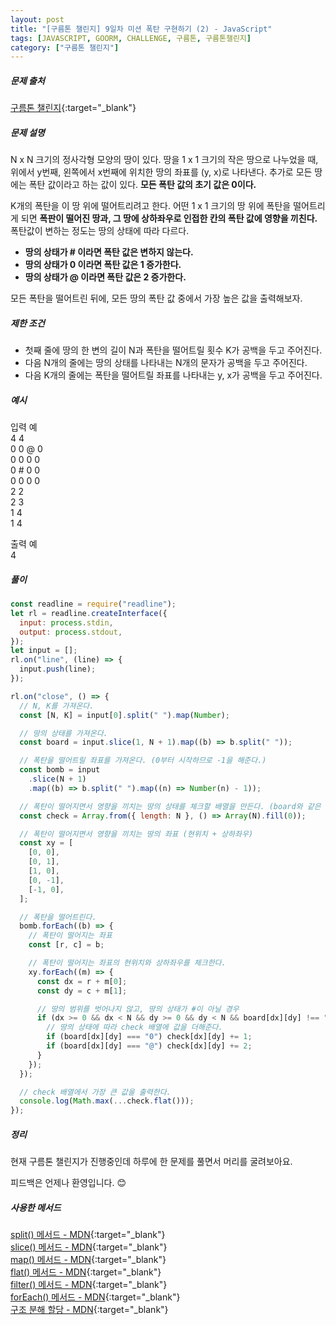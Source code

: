 ```yaml
---
layout: post
title: "[구름톤 챌린지] 9일차 미션 폭탄 구현하기 (2) - JavaScript"
tags: [JAVASCRIPT, GOORM, CHALLENGE, 구름톤, 구름톤챌린지]
category: ["구름톤 챌린지"]
---
```


##### 문제 출처

[구름톤 챌린지](https://level.goorm.io/l/challenge/goormthon-challenge?utm_source=inhouse_level&utm_medium=banner_main&utm_content=open){:target="\_blank"}

##### 문제 설명

N x N 크기의 정사각형 모양의 땅이 있다. 땅을 1 x 1 크기의 작은 땅으로 나누었을 때, 위에서 y번째, 왼쪽에서 x번째에 위치한 땅의 좌표를 (y, x)로 나타낸다. 추가로 모든 땅에는 폭탄 값이라고 하는 값이 있다. **모든 폭탄 값의 초기 값은 0이다.**

K개의 폭탄을 이 땅 위에 떨어트리려고 한다. 어떤 1 x 1 크기의 땅 위에 폭탄을 떨어트리게 되면 **폭판이 떨어진 땅과, 그 땅에 상하좌우로 인접한 칸의 폭탄 값에 영향을 끼친다.** 폭탄값이 변하는 정도는 땅의 상태에 따라 다르다.

- **땅의 상태가 # 이라면 폭탄 값은 변하지 않는다.**
- **땅의 상태가 0 이라면 폭탄 값은 1 증가한다.**
- **땅의 상태가 @ 이라면 폭탄 값은 2 증가한다.**

모든 폭탄을 떨어트린 뒤에, 모든 땅의 폭탄 값 중에서 가장 높은 값을 출력해보자.

##### 제한 조건

- 첫째 줄에 땅의 한 변의 길이 N과 폭탄을 떨어트릴 횟수 K가 공백을 두고 주어진다.
- 다음 N개의 줄에는 땅의 상태를 나타내는 N개의 문자가 공백을 두고 주어진다.
- 다음 K개의 줄에는 폭탄을 떨어트릴 좌표를 나타내는 y, x가 공백을 두고 주어진다.

##### 예시

입력 예 <br />
4 4 <br />
0 0 @ 0 <br />
0 0 0 0 <br />
0 # 0 0 <br />
0 0 0 0 <br />
2 2 <br />
2 3 <br />
1 4 <br />
1 4 <br />

출력 예 <br />
4

##### 풀이

```javascript
const readline = require("readline");
let rl = readline.createInterface({
  input: process.stdin,
  output: process.stdout,
});
let input = [];
rl.on("line", (line) => {
  input.push(line);
});

rl.on("close", () => {
  // N, K를 가져온다.
  const [N, K] = input[0].split(" ").map(Number);

  // 땅의 상태를 가져온다.
  const board = input.slice(1, N + 1).map((b) => b.split(" "));

  // 폭탄을 떨어트릴 좌표를 가져온다. (0부터 시작하므로 -1을 해준다.)
  const bomb = input
    .slice(N + 1)
    .map((b) => b.split(" ").map((n) => Number(n) - 1));

  // 폭탄이 떨어지면서 영향을 끼치는 땅의 상태를 체크할 배열을 만든다. (board와 같은 크기로 만든다.)
  const check = Array.from({ length: N }, () => Array(N).fill(0));

  // 폭탄이 떨어지면서 영향을 끼치는 땅의 좌표 (현위치 + 상하좌우)
  const xy = [
    [0, 0],
    [0, 1],
    [1, 0],
    [0, -1],
    [-1, 0],
  ];

  // 폭탄을 떨어트린다.
  bomb.forEach((b) => {
    // 폭탄이 떨어지는 좌표
    const [r, c] = b;

    // 폭탄이 떨어지는 좌표의 현위치와 상하좌우를 체크한다.
    xy.forEach((m) => {
      const dx = r + m[0];
      const dy = c + m[1];

      // 땅의 범위를 벗어나지 않고, 땅의 상태가 #이 아닐 경우
      if (dx >= 0 && dx < N && dy >= 0 && dy < N && board[dx][dy] !== "#") {
        // 땅의 상태에 따라 check 배열에 값을 더해준다.
        if (board[dx][dy] === "0") check[dx][dy] += 1;
        if (board[dx][dy] === "@") check[dx][dy] += 2;
      }
    });
  });

  // check 배열에서 가장 큰 값을 출력한다.
  console.log(Math.max(...check.flat()));
});
```

##### 정리

현재 구름톤 챌린지가 진행중인데 하루에 한 문제를 풀면서 머리를 굴려보아요.<br />

피드백은 언제나 환영입니다. 😊

##### 사용한 메서드

[split() 메서드 - MDN](https://developer.mozilla.org/ko/docs/Web/JavaScript/Reference/Global_Objects/String/split){:target="\_blank"}<br />
[slice() 메서드 - MDN](https://developer.mozilla.org/ko/docs/Web/JavaScript/Reference/Global_Objects/Array/slice){:target="\_blank"}<br />
[map() 메서드 - MDN](https://developer.mozilla.org/ko/docs/Web/JavaScript/Reference/Global_Objects/Array/map){:target="\_blank"}<br />
[flat() 메서드 - MDN](https://developer.mozilla.org/ko/docs/Web/JavaScript/Reference/Global_Objects/Array/flat){:target="\_blank"}<br />
[filter() 메서드 - MDN](https://developer.mozilla.org/ko/docs/Web/JavaScript/Reference/Global_Objects/Array/filter){:target="\_blank"}<br />
[forEach() 메서드 - MDN](https://developer.mozilla.org/ko/docs/Web/JavaScript/Reference/Global_Objects/Array/forEach){:target="\_blank"}<br />
[구조 분해 할당 - MDN](https://developer.mozilla.org/ko/docs/Web/JavaScript/Reference/Operators/Destructuring_assignment){:target="\_blank"}<br />
